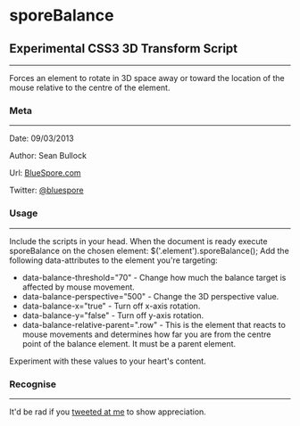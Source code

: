 # sporeBalance
## Experimental CSS3 3D Transform Script

----------------------
Forces an element to rotate in 3D space away or toward the location of the mouse relative to the centre of the element. 


### Meta
----------
Date:			09/03/2013

Author:			Sean Bullock

Url:			[BlueSpore.com](http://bluespore.com)               

Twitter:		[@bluespore](http://twitter.com/bluespore)


### Usage
----------
Include the scripts in your head.
When the document is ready execute sporeBalance on the chosen element: $('.element').sporeBalance();
Add the following data-attributes to the element you're targeting:
* data-balance-threshold="70" - Change how much the balance target is affected by mouse movement.
* data-balance-perspective="500" - Change the 3D perspective value.
* data-balance-x="true" - Turn off x-axis rotation.
* data-balance-y="false" - Turn off y-axis rotation.
* data-balance-relative-parent=".row" - This is the element that reacts to mouse movements and determines how far you are from the centre point of the balance element. It must be a parent element.

Experiment with these values to your heart's content.


### Recognise
----------
It'd be rad if you [tweeted at me](http://twitter.com/bluespore) to show appreciation.